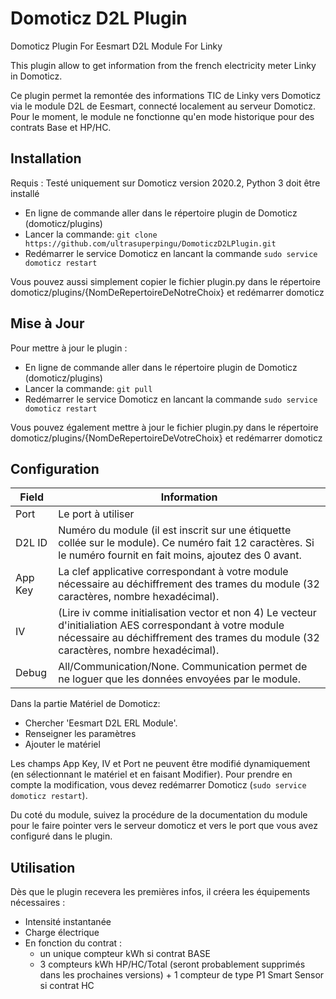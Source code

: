 # Domoticz D2L Plugin
Domoticz Plugin For Eesmart D2L Module For Linky

This plugin allow to get information from the french electricity meter Linky in Domoticz.

Ce plugin permet la remontée des informations TIC de Linky vers Domoticz via le module D2L de Eesmart, connecté localement au serveur Domoticz. Pour le moment, le module ne fonctionne qu'en mode historique pour des contrats Base et HP/HC.

## Installation
Requis : Testé uniquement sur Domoticz version 2020.2, Python 3 doit être installé

* En ligne de commande aller dans le répertoire plugin de Domoticz (domoticz/plugins)
* Lancer la commande: ```git clone https://github.com/ultrasuperpingu/DomoticzD2LPlugin.git```
* Redémarrer le service Domoticz en lancant la commande ```sudo service domoticz restart```

Vous pouvez aussi simplement copier le fichier plugin.py dans le répertoire domoticz/plugins/{NomDeRepertoireDeNotreChoix} et redémarrer domoticz

## Mise à Jour

Pour mettre à jour le plugin :

* En ligne de commande aller dans le répertoire plugin de Domoticz (domoticz/plugins)
* Lancer la commande: ```git pull```
* Redémarrer le service Domoticz en lancant la commande ```sudo service domoticz restart```

Vous pouvez également mettre à jour le fichier plugin.py dans le répertoire domoticz/plugins/{NomDeRepertoireDeVotreChoix} et redémarrer domoticz

## Configuration
| Field | Information|
| ----- | ---------- |
| Port  | Le port à utiliser |
| D2L ID  | Numéro du module (il est inscrit sur une étiquette collée sur le module). Ce numéro fait 12 caractères. Si le numéro fournit en fait moins, ajoutez des 0 avant. |
| App Key | La clef applicative correspondant à votre module nécessaire au déchiffrement des trames du module (32 caractères, nombre hexadécimal). |
| IV | (Lire iv comme initialisation vector et non 4) Le vecteur d'initialiation AES correspondant à votre module nécessaire au déchiffrement des trames du module (32 caractères, nombre hexadécimal). |
| Debug | All/Communication/None. Communication permet de ne loguer que les données envoyées par le module. |

Dans la partie Matériel de Domoticz:

 * Chercher 'Eesmart D2L ERL Module'.
 * Renseigner les paramètres
 * Ajouter le matériel
 
Les champs App Key, IV et Port ne peuvent être modifié dynamiquement (en sélectionnant le matériel et en faisant Modifier). Pour prendre en compte la modification, vous devez redémarrer Domoticz (```sudo service domoticz restart```).

Du coté du module, suivez la procédure de la documentation du module pour le faire pointer vers le serveur domoticz et vers le port que vous avez configuré dans le plugin.

## Utilisation
Dès que le plugin recevera les premières infos, il créera les équipements nécessaires :
 * Intensité instantanée
 * Charge électrique
 * En fonction du contrat :
   - un unique compteur kWh si contrat BASE
   - 3 compteurs kWh HP/HC/Total (seront probablement supprimés dans les prochaines versions) + 1 compteur de type P1 Smart Sensor si contrat HC

